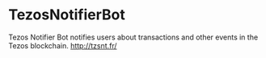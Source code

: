 # TezosNotifierBot
Tezos Notifier Bot notifies users about transactions and other events in the Tezos blockchain. http://tzsnt.fr/
